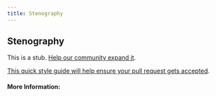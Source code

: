```yaml
---
title: Stenography
---
```


## Stenography

This is a stub. [Help our community expand it](https://github.com/freeCodeCamp/guide-articles/tree/master/articles/Security/Stenography/index.md).

[This quick style guide will help ensure your pull request gets accepted](https://github.com/freeCodeCamp/guide-articles/blob/master/README.md).

<!-- The article goes here, in GitHub-flavored Markdown. Feel free to add YouTube videos, images, and CodePen/JSBin embeds  -->

#### More Information:
<!-- Please add any articles you think might be helpful to read before writing the article -->


